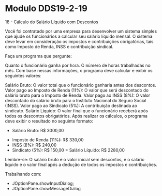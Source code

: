 # Modulo DDS19-2-19

18 - Cálculo do Salário Líquido com Descontos

Você foi contratado por uma empresa para desenvolver um sistema simples que ajude os funcionários a calcular seu salário líquido mensal. O sistema deve levar em consideração os impostos e contribuições obrigatórias, tais como Imposto de Renda, INSS e contribuição sindical.

Faça um programa que pergunte:

Quanto o funcionário ganha por hora.
O número de horas trabalhadas no mês.
Com base nessas informações, o programa deve calcular e exibir os seguintes valores:

Salário Bruto: O valor total que o funcionário ganharia antes dos descontos.
Valor pago ao Imposto de Renda (11%): O valor que será descontado do salário bruto para o Imposto de Renda.
Valor pago ao INSS (8%): O valor descontado do salário bruto para o Instituto Nacional do Seguro Social (INSS).
Valor pago ao Sindicato (5%): A contribuição destinada ao sindicato.
Salário Líquido: O valor final que o funcionário receberá após todos os descontos obrigatórios.
Após realizar os cálculos, o programa deve exibir o resultado no seguinte formato:

+ Salário Bruto: R$ 3000,00
- Imposto de Renda (11%): R$ 330,00
- INSS (8%): R$ 240,00
- Sindicato (5%): R$ 150,00
= Salário Líquido: R$ 2280,00

Lembre-se: O salário bruto é o valor inicial sem descontos, e o salário líquido é o valor final após a dedução de todos os impostos e contribuições.
 

Trabalhando com:
- JOptionPane.showInputDialog;
- JOptionPane.showMessageDialog

